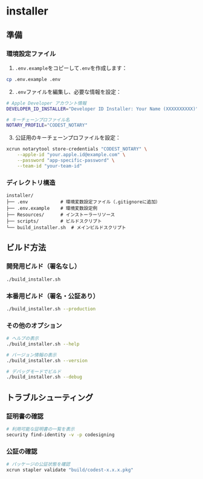 # installer

## 準備

### 環境設定ファイル

1. `.env.example`をコピーして`.env`を作成します：
```bash
cp .env.example .env
```

2. `.env`ファイルを編集し、必要な情報を設定：
```bash
# Apple Developer アカウント情報
DEVELOPER_ID_INSTALLER="Developer ID Installer: Your Name (XXXXXXXXXX)"

# キーチェーンプロファイル名
NOTARY_PROFILE="CODEST_NOTARY"
```

3. 公証用のキーチェーンプロファイルを設定：
```bash
xcrun notarytool store-credentials "CODEST_NOTARY" \
    --apple-id "your.apple.id@example.com" \
    --password "app-specific-password" \
    --team-id "your-team-id"
```

### ディレクトリ構造
```
installer/
├── .env            # 環境変数設定ファイル（.gitignoreに追加）
├── .env.example    # 環境変数設定例
├── Resources/      # インストーラーリソース
├── scripts/        # ビルドスクリプト
└── build_installer.sh  # メインビルドスクリプト
```

## ビルド方法

### 開発用ビルド（署名なし）
```bash
./build_installer.sh
```

### 本番用ビルド（署名・公証あり）
```bash
./build_installer.sh --production
```

### その他のオプション
```bash
# ヘルプの表示
./build_installer.sh --help

# バージョン情報の表示
./build_installer.sh --version

# デバッグモードでビルド
./build_installer.sh --debug
```

## トラブルシューティング

### 証明書の確認
```bash
# 利用可能な証明書の一覧を表示
security find-identity -v -p codesigning
```

### 公証の確認
```bash
# パッケージの公証状態を確認
xcrun stapler validate "build/codest-x.x.x.pkg"
```